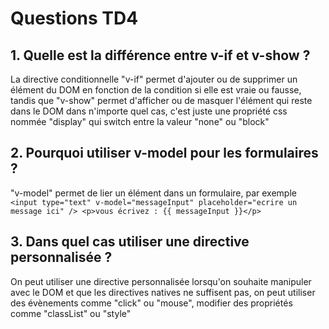 # Questions TD4 

## 1. Quelle est la différence entre v-if et v-show ?

La directive conditionnelle "v-if" permet d'ajouter ou de supprimer un élément du DOM en fonction de la condition si elle est vraie ou fausse, tandis que "v-show" permet d'afficher ou de masquer l'élément qui reste dans le DOM dans n'importe quel cas, c'est juste une propriété css  nommée "display" qui switch entre la valeur "none" ou "block"

## 2. Pourquoi utiliser v-model pour les formulaires ?

"v-model" permet de lier un élément dans un formulaire, par exemple 
`  <input type="text" v-model="messageInput" placeholder="ecrire un message ici" />
    <p>vous écrivez : {{ messageInput }}</p>` 
    
## 3. Dans quel cas utiliser une directive personnalisée ? 

On peut utiliser une directive personnalisée lorsqu'on souhaite manipuler avec le DOM et que les directives natives ne suffisent pas, on peut utiliser des évènements comme "click" ou "mouse", modifier des propriétés comme "classList" ou "style"
